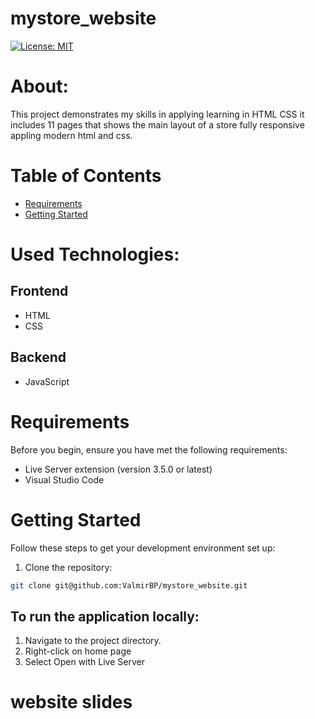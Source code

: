 # mystore_website

[![License: MIT](https://img.shields.io/badge/License-MIT-yellow.svg)](https://github.com/ValmirBP/mystore_website/blob/main/LICENSE)

# About:

This project demonstrates my skills in applying learning in HTML CSS it  includes 11 pages that shows the main layout of a store fully responsive appling modern html and css.

# Table of Contents

- [Requirements](#requirements)
- [Getting Started](#getting-started)

# Used Technologies:

 ## Frontend
- HTML
- CSS

 ## Backend
 - JavaScript

# Requirements

Before you begin, ensure you have met the following requirements:

- Live Server extension (version 3.5.0 or latest)
- Visual Studio Code

# Getting Started

Follow these steps to get your development environment set up:

1. Clone the repository:

```bash
git clone git@github.com:ValmirBP/mystore_website.git
```

## To run the application locally:

1. Navigate to the project directory.
2. Right-click on home page
3. Select Open with Live Server


# website slides




